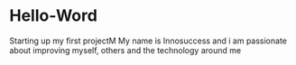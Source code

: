 # Hello-Word
Starting up my first projectM
My name is Innosuccess and i am passionate about improving myself, others and the technology around me
